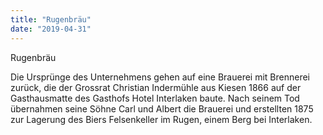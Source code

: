 ```yaml
---
title: "Rugenbräu"
date: "2019-04-31"
---
```


Rugenbräu

Die Ursprünge des Unternehmens gehen auf eine Brauerei mit Brennerei zurück, die der Grossrat Christian Indermühle aus Kiesen 1866 auf der Gasthausmatte des Gasthofs Hotel Interlaken baute. Nach seinem Tod übernahmen seine Söhne Carl und Albert die Brauerei und erstellten 1875 zur Lagerung des Biers Felsenkeller im Rugen, einem Berg bei Interlaken.